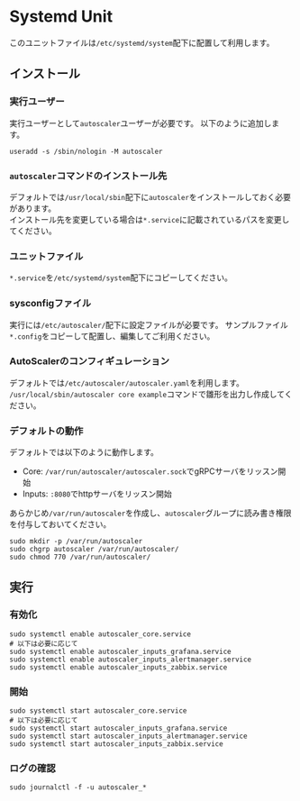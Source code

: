 # Systemd Unit

このユニットファイルは`/etc/systemd/system`配下に配置して利用します。

## インストール

### 実行ユーザー

実行ユーザーとして`autoscaler`ユーザーが必要です。
以下のように追加します。  

    useradd -s /sbin/nologin -M autoscaler

### `autoscaler`コマンドのインストール先

デフォルトでは`/usr/local/sbin`配下に`autoscaler`をインストールしておく必要があります。  
インストール先を変更している場合は`*.service`に記載されているパスを変更してください。  

### ユニットファイル

`*.service`を`/etc/systemd/system`配下にコピーしてください。

### sysconfigファイル

実行には`/etc/autoscaler/`配下に設定ファイルが必要です。
サンプルファイル`*.config`をコピーして配置し、編集してご利用ください。  

### AutoScalerのコンフィギュレーション

デフォルトでは`/etc/autoscaler/autoscaler.yaml`を利用します。  
`/usr/local/sbin/autoscaler core example`コマンドで雛形を出力し作成してください。  

### デフォルトの動作

デフォルトでは以下のように動作します。

- Core: `/var/run/autoscaler/autoscaler.sock`でgRPCサーバをリッスン開始
- Inputs: `:8080`でhttpサーバをリッスン開始

あらかじめ`/var/run/autoscaler`を作成し、`autoscaler`グループに読み書き権限を付与しておいてください。

    sudo mkdir -p /var/run/autoscaler
    sudo chgrp autoscaler /var/run/autoscaler/
    sudo chmod 770 /var/run/autoscaler/

## 実行

### 有効化

    sudo systemctl enable autoscaler_core.service
    # 以下は必要に応じて
    sudo systemctl enable autoscaler_inputs_grafana.service
    sudo systemctl enable autoscaler_inputs_alertmanager.service
    sudo systemctl enable autoscaler_inputs_zabbix.service

### 開始

    sudo systemctl start autoscaler_core.service
    # 以下は必要に応じて
    sudo systemctl start autoscaler_inputs_grafana.service
    sudo systemctl start autoscaler_inputs_alertmanager.service
    sudo systemctl start autoscaler_inputs_zabbix.service

### ログの確認

    sudo journalctl -f -u autoscaler_*
